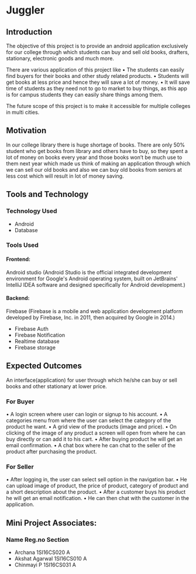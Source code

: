 
# Juggler



## Introduction

The objective of this project is to provide an android application exclusively for our college through which students can buy and sell old books, drafters, stationary, electronic goods and much more.

There are various application of this project like
•	The students can easily find buyers for their books and other study related products.
•	Students will get books at less price and hence they will save a lot of money.
•	It will save time of students as they need not to go to market to buy things, as this app is for campus students they can easily share things among them.

The future scope of this project is to make it accessible for multiple colleges in multi cities.

## Motivation

In our college library there is huge shortage of books. There are only 50% student who get books from library and others have to buy, so they spent a lot of money on books every year and those books won’t be much use to them next year which made us think of making an application through which we can sell our old books and also we can buy old books from seniors at less cost which will result in lot of money saving.

## Tools and Technology

### Technology Used
- Android
- Database

### Tools Used
#### Frontend:  
Android studio (Android Studio is the official integrated development environment for Google's Android operating system, built on JetBrains' IntelliJ IDEA software and designed specifically for Android development.)

#### Backend:
Firebase (Firebase is a mobile and web application development platform developed by Firebase, Inc. in 2011, then acquired by Google in 2014.)
- Firebase Auth
- Firebase Notification
- Realtime database
- Firebase storage


## Expected Outcomes

An interface(application) for user through which he/she can buy or sell books and other stationary at lower price.

### For Buyer
•	A login screen where user can login or signup to his account.
•	A categories menu from where the user can select the category of the product he want.
•	A grid view of the products (image and price).
•	On clicking of the image of any product a screen will open from where he can buy directly or can add it to his cart.
•	After buying product he will get an email confirmation.
•	A chat box where he can chat to the seller of the product after purchasing the product.

### For Seller

•	After logging in, the user can select sell option in the navigation bar.
•	He can upload image of product, the price of product, category of product and a short description about the product.
•	After a customer buys his product he will get an email notification.
•	He can then chat with the customer in the application.


## Mini Project Associates:

### Name                Reg.no        Section	
- Archana             1SI16CS020	  A	
- Akshat Agarwal    	1SI16CS010  	A	
- Chinmayi P          1SI16CS031  	A	

